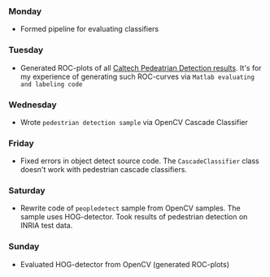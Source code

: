 ### Monday
 - Formed pipeline for evaluating classifiers

### Tuesday
 - Generated ROC-plots of all [Caltech Pedeatrian Detection results](http://www.vision.caltech.edu/Image_Datasets/CaltechPedestrians/datasets/INRIA/res/). It's for my experience of generating such ROC-curves via `Matlab evaluating and labeling code`

### Wednesday
 - Wrote `pedestrian detection sample` via OpenCV Cascade Classifier

### Friday
 - Fixed errors in object detect source code. The `CascadeClassifier` class doesn't work with pedestrian cascade classifiers.

### Saturday
 - Rewrite code of `peopledetect` sample from OpenCV samples. The sample uses HOG-detector. Took results of pedestrian detection on INRIA test data.

### Sunday
 - Evaluated HOG-detector from OpenCV (generated ROC-plots)
